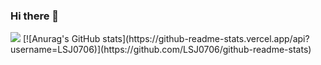 ### Hi there 👋

<img src="https://img.shields.io/badge/Android-3DDC84?style=flat-square&logo=Android&logoColor=white"/>
[![Anurag's GitHub stats](https://github-readme-stats.vercel.app/api?username=LSJ0706)](https://github.com/LSJ0706/github-readme-stats)
